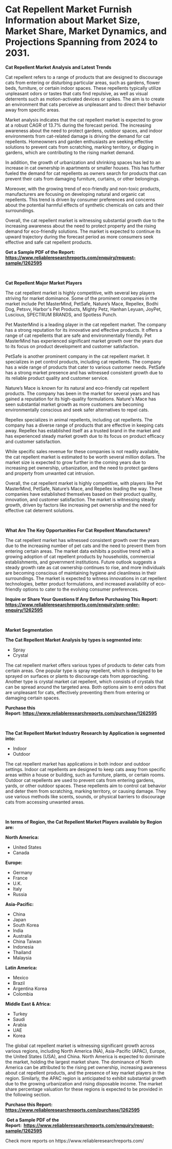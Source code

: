 <p><h1>Cat Repellent Market Furnish Information about Market Size, Market Share, Market Dynamics, and Projections Spanning from 2024 to 2031.</h1></p><p><strong>Cat Repellent Market Analysis and Latest Trends</strong></p>
<p><p>Cat repellent refers to a range of products that are designed to discourage cats from entering or disturbing particular areas, such as gardens, flower beds, furniture, or certain indoor spaces. These repellents typically utilize unpleasant odors or tastes that cats find repulsive, as well as visual deterrents such as motion-activated devices or spikes. The aim is to create an environment that cats perceive as unpleasant and to direct their behavior away from specific areas.</p><p>Market analysis indicates that the cat repellent market is expected to grow at a robust CAGR of 13.7% during the forecast period. The increasing awareness about the need to protect gardens, outdoor spaces, and indoor environments from cat-related damage is driving the demand for cat repellents. Homeowners and garden enthusiasts are seeking effective solutions to prevent cats from scratching, marking territory, or digging in gardens, which are contributing to the rising market demand.</p><p>In addition, the growth of urbanization and shrinking spaces has led to an increase in cat ownership in apartments or smaller houses. This has further fueled the demand for cat repellents as owners search for products that can prevent their cats from damaging furniture, curtains, or other belongings.</p><p>Moreover, with the growing trend of eco-friendly and non-toxic products, manufacturers are focusing on developing natural and organic cat repellents. This trend is driven by consumer preferences and concerns about the potential harmful effects of synthetic chemicals on cats and their surroundings.</p><p>Overall, the cat repellent market is witnessing substantial growth due to the increasing awareness about the need to protect property and the rising demand for eco-friendly solutions. The market is expected to continue its upward trajectory during the forecast period as more consumers seek effective and safe cat repellent products.</p></p>
<p><strong>Get a Sample PDF of the Report:&nbsp; <a href="https://www.reliableresearchreports.com/enquiry/request-sample/1262595">https://www.reliableresearchreports.com/enquiry/request-sample/1262595</a></strong></p>
<p>&nbsp;</p>
<p><strong>Cat Repellent Major Market Players</strong></p>
<p><p>The cat repellent market is highly competitive, with several key players striving for market dominance. Some of the prominent companies in the market include Pet MasterMind, PetSafe, Nature’s Mace, Repellex, Bodhi Dog, Petsvv, Harbor's Pet Products, Mighty Petz, Hanhan Leyuan, JoyPet, Luscious, SPECTRUM BRANDS, and Spotless Punch.</p><p>Pet MasterMind is a leading player in the cat repellent market. The company has a strong reputation for its innovative and effective products. It offers a range of cat repellents that are safe and environmentally friendly. Pet MasterMind has experienced significant market growth over the years due to its focus on product development and customer satisfaction.</p><p>PetSafe is another prominent company in the cat repellent market. It specializes in pet control products, including cat repellents. The company has a wide range of products that cater to various customer needs. PetSafe has a strong market presence and has witnessed consistent growth due to its reliable product quality and customer service.</p><p>Nature’s Mace is known for its natural and eco-friendly cat repellent products. The company has been in the market for several years and has gained a reputation for its high-quality formulations. Nature's Mace has seen substantial market growth as more customers are becoming environmentally conscious and seek safer alternatives to repel cats.</p><p>Repellex specializes in animal repellents, including cat repellents. The company has a diverse range of products that are effective in keeping cats away. Repellex has established itself as a trusted brand in the market and has experienced steady market growth due to its focus on product efficacy and customer satisfaction.</p><p>While specific sales revenue for these companies is not readily available, the cat repellent market is estimated to be worth several million dollars. The market size is expected to grow further in the coming years due to increasing pet ownership, urbanization, and the need to protect gardens and property from unwanted cat intrusion.</p><p>Overall, the cat repellent market is highly competitive, with players like Pet MasterMind, PetSafe, Nature’s Mace, and Repellex leading the way. These companies have established themselves based on their product quality, innovation, and customer satisfaction. The market is witnessing steady growth, driven by factors like increasing pet ownership and the need for effective cat deterrent solutions.</p></p>
<p>&nbsp;</p>
<p><strong>What Are The Key Opportunities For Cat Repellent Manufacturers?</strong></p>
<p><p>The cat repellent market has witnessed consistent growth over the years due to the increasing number of pet cats and the need to prevent them from entering certain areas. The market data exhibits a positive trend with a growing adoption of cat repellent products by households, commercial establishments, and government institutions. Future outlook suggests a steady growth rate as cat ownership continues to rise, and more individuals are becoming conscious of maintaining hygiene and cleanliness in their surroundings. The market is expected to witness innovations in cat repellent technologies, better product formulations, and increased availability of eco-friendly options to cater to the evolving consumer preferences.</p></p>
<p><strong>Inquire or Share Your Questions If Any Before Purchasing This Report: <a href="https://www.reliableresearchreports.com/enquiry/pre-order-enquiry/1262595">https://www.reliableresearchreports.com/enquiry/pre-order-enquiry/1262595</a></strong></p>
<p>&nbsp;</p>
<p><strong>Market Segmentation</strong></p>
<p><strong>The Cat Repellent Market Analysis by types is segmented into:</strong></p>
<p><ul><li>Spray</li><li>Crystal</li></ul></p>
<p><p>The cat repellent market offers various types of products to deter cats from certain areas. One popular type is spray repellent, which is designed to be sprayed on surfaces or plants to discourage cats from approaching. Another type is crystal market cat repellent, which consists of crystals that can be spread around the targeted area. Both options aim to emit odors that are unpleasant for cats, effectively preventing them from entering or damaging certain spaces.</p></p>
<p><strong>Purchase this Report:&nbsp;<a href="https://www.reliableresearchreports.com/purchase/1262595">https://www.reliableresearchreports.com/purchase/1262595</a></strong></p>
<p>&nbsp;</p>
<p><strong>The Cat Repellent Market Industry Research by Application is segmented into:</strong></p>
<p><ul><li>Indoor</li><li>Outdoor</li></ul></p>
<p><p>The cat repellent market has applications in both indoor and outdoor settings. Indoor cat repellents are designed to keep cats away from specific areas within a house or building, such as furniture, plants, or certain rooms. Outdoor cat repellents are used to prevent cats from entering gardens, yards, or other outdoor spaces. These repellents aim to control cat behavior and deter them from scratching, marking territory, or causing damage. They use various methods like scents, sounds, or physical barriers to discourage cats from accessing unwanted areas.</p></p>
<p>&nbsp;</p>
<p><strong>In terms of Region, the Cat Repellent Market Players available by Region are:</strong></p>
<p>
    <p> <strong> North America: </strong>
        <ul>
            <li>United States</li>
            <li>Canada</li>
        </ul>
        </p> 
    <p> <strong> Europe: </strong>
        <ul>
            <li>Germany</li>
            <li>France</li>
            <li>U.K.</li>
            <li>Italy</li>
            <li>Russia</li>
        </ul>
        </p> 
    <p> <strong> Asia-Pacific: </strong>
        <ul>
            <li>China</li>
            <li>Japan</li>
            <li>South Korea</li>
            <li>India</li>
            <li>Australia</li>
            <li>China Taiwan</li>
            <li>Indonesia</li>
            <li>Thailand</li>
            <li>Malaysia</li>
        </ul>
        </p> 
    <p> <strong> Latin America: </strong>
        <ul>
            <li>Mexico</li>
            <li>Brazil</li>
            <li>Argentina Korea</li>
            <li>Colombia</li>
        </ul>
        </p> 
    <p> <strong> Middle East & Africa: </strong>
        <ul>
            <li>Turkey</li>
            <li>Saudi</li>
            <li>Arabia</li>
            <li>UAE</li>
            <li>Korea</li>
        </ul>
    </p>
    </p>
<p><p>The global cat repellent market is witnessing significant growth across various regions, including North America (NA), Asia-Pacific (APAC), Europe, the United States (USA), and China. North America is expected to dominate the market, holding the largest market share. The dominance of North America can be attributed to the rising pet ownership, increasing awareness about cat repellent products, and the presence of key market players in the region. Similarly, the APAC region is anticipated to exhibit substantial growth due to the growing urbanization and rising disposable income. The market share percentage valuation for these regions is expected to be provided in the following section.</p></p>
<p><strong>Purchase this Report: <a href="https://www.reliableresearchreports.com/purchase/1262595">https://www.reliableresearchreports.com/purchase/1262595</a></strong></p>
<p>&nbsp;<strong>Get a Sample PDF of the Report:&nbsp;&nbsp;<a href="https://www.reliableresearchreports.com/enquiry/request-sample/1262595">https://www.reliableresearchreports.com/enquiry/request-sample/1262595</a></strong></p>
<p><strong></strong></p>
<p>Check more reports on https://www.reliableresearchreports.com/</p>